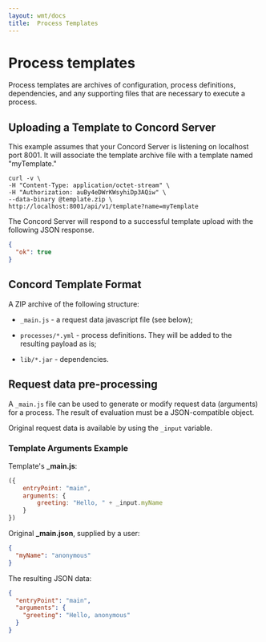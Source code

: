 ```yaml
---
layout: wmt/docs
title:  Process Templates
---
```



# Process templates

Process templates are archives of configuration, process definitions,
dependencies, and any supporting files that are necessary to execute a
process.

## Uploading a Template to Concord Server

This example assumes that your Concord Server is listening on
localhost port 8001.  It will associate the template archive file with
a template named "myTemplate."

```
curl -v \
-H "Content-Type: application/octet-stream" \
-H "Authorization: auBy4eDWrKWsyhiDp3AQiw" \
--data-binary @template.zip \
http://localhost:8001/api/v1/template?name=myTemplate
```

The Concord Server will respond to a successful template upload with
the following JSON response.

```json
{
  "ok": true
}
```

## Concord Template Format

A ZIP archive of the following structure:

- `_main.js` - a request data javascript file (see below);

- `processes/*.yml` - process definitions. They will be added to the
  resulting payload as is;

- `lib/*.jar` - dependencies.

## Request data pre-processing

A `_main.js` file can be used to generate or modify request data
(arguments) for a process.  The result of evaluation must be a
JSON-compatible object.

Original request data is available by using the `_input` variable.

### Template Arguments Example

Template's **_main.js**:

```javascript
({
    entryPoint: "main",
    arguments: {
        greeting: "Hello, " + _input.myName
    }
})
```

Original **_main.json**, supplied by a user:

```json
{
  "myName": "anonymous"
}
```

The resulting JSON data:

```json
{
  "entryPoint": "main",
  "arguments": {
    "greeting": "Hello, anonymous"
  }
}
```
